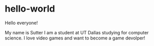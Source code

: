 # hello-world

Hello everyone!

My name is Sutter I am a student at UT Dallas studying for computer science. I love video games and want to become a game devolper!
